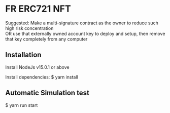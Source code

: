 # FR ERC721 NFT

Suggested: Make a multi-signature contract as the owner to reduce such high risk concentration<br>
OR use that externally owned account key to deploy and setup, then remove that key completely from any computer

## Installation
Install NodeJs v15.0.1 or above

Install dependencies:
$ yarn install

## Automatic Simulation test
$ yarn run start